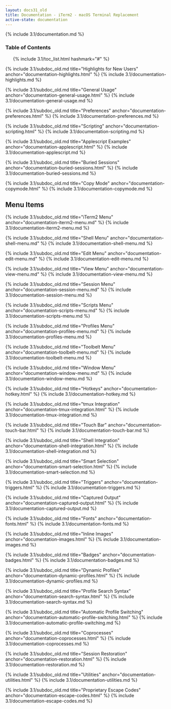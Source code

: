 ```yaml
---
layout: docs31_old
title: Documentation - iTerm2 - macOS Terminal Replacement
active-state: documentation
---
```

{% include 3.1/documentation.md %}

### Table of Contents
<UL>
{% include 3.1/toc_list.html hashmark="#" %}
</UL>

{% include 3.1/subdoc_old.md title="Highlights for New Users" anchor="documentation-highlights.html" %}
{% include 3.1/documentation-highlights.md %}

{% include 3.1/subdoc_old.md title="General Usage" anchor="documentation-general-usage.html" %}
{% include 3.1/documentation-general-usage.md %}

{% include 3.1/subdoc_old.md title="Preferences" anchor="documentation-preferences.html" %}
{% include 3.1/documentation-preferences.md %}

{% include 3.1/subdoc_old.md title="Scripting" anchor="documentation-scripting.html" %}
{% include 3.1/documentation-scripting.md %}

{% include 3.1/subdoc_old.md title="Applescript Examples" anchor="documentation-applescript.html" %}
{% include 3.1/documentation-applescript.md %}

{% include 3.1/subdoc_old.md title="Buried Sessions" anchor="documentation-buried-sessions.html" %}
{% include 3.1/documentation-buried-sessions.md %}

{% include 3.1/subdoc_old.md title="Copy Mode" anchor="documentation-copymode.html" %}
{% include 3.1/documentation-copymode.md %}

<a name="documentation-menu-items.html" />

## Menu Items

{% include 3.1/subdoc_old.md title="iTerm2 Menu" anchor="documentation-iterm2-menu.md" %}
{% include 3.1/documentation-iterm2-menu.md %}

{% include 3.1/subdoc_old.md title="Shell Menu" anchor="documentation-shell-menu.md" %}
{% include 3.1/documentation-shell-menu.md %}

{% include 3.1/subdoc_old.md title="Edit Menu" anchor="documentation-edit-menu.md" %}
{% include 3.1/documentation-edit-menu.md %}

{% include 3.1/subdoc_old.md title="View Menu" anchor="documentation-view-menu.md" %}
{% include 3.1/documentation-view-menu.md %}

{% include 3.1/subdoc_old.md title="Session Menu" anchor="documentation-session-menu.md" %}
{% include 3.1/documentation-session-menu.md %}

{% include 3.1/subdoc_old.md title="Scripts Menu" anchor="documentation-scripts-menu.md" %}
{% include 3.1/documentation-scripts-menu.md %}

{% include 3.1/subdoc_old.md title="Profiles Menu" anchor="documentation-profiles-menu.md" %}
{% include 3.1/documentation-profiles-menu.md %}

{% include 3.1/subdoc_old.md title="Toolbelt Menu" anchor="documentation-toolbelt-menu.md" %}
{% include 3.1/documentation-toolbelt-menu.md %}

{% include 3.1/subdoc_old.md title="Window Menu" anchor="documentation-window-menu.md" %}
{% include 3.1/documentation-window-menu.md %}

{% include 3.1/subdoc_old.md title="Hotkeys" anchor="documentation-hotkey.html" %}
{% include 3.1/documentation-hotkey.md %}

{% include 3.1/subdoc_old.md title="tmux Integration" anchor="documentation-tmux-integration.html" %}
{% include 3.1/documentation-tmux-integration.md %}

{% include 3.1/subdoc_old.md title="Touch Bar" anchor="documentation-touch-bar.html" %}
{% include 3.1/documentation-touch-bar.md %}

{% include 3.1/subdoc_old.md title="Shell Integration" anchor="documentation-shell-integration.html" %}
{% include 3.1/documentation-shell-integration.md %}

{% include 3.1/subdoc_old.md title="Smart Selection" anchor="documentation-smart-selection.html" %}
{% include 3.1/documentation-smart-selection.md %}

{% include 3.1/subdoc_old.md title="Triggers" anchor="documentation-triggers.html" %}
{% include 3.1/documentation-triggers.md %}

{% include 3.1/subdoc_old.md title="Captured Output" anchor="documentation-captured-output.html" %}
{% include 3.1/documentation-captured-output.md %}

{% include 3.1/subdoc_old.md title="Fonts" anchor="documentation-fonts.html" %}
{% include 3.1/documentation-fonts.md %}

{% include 3.1/subdoc_old.md title="Inline Images" anchor="documentation-images.html" %}
{% include 3.1/documentation-images.md %}

{% include 3.1/subdoc_old.md title="Badges" anchor="documentation-badges.html" %}
{% include 3.1/documentation-badges.md %}

{% include 3.1/subdoc_old.md title="Dynamic Profiles" anchor="documentation-dynamic-profiles.html" %}
{% include 3.1/documentation-dynamic-profiles.md %}

{% include 3.1/subdoc_old.md title="Profile Search Syntax" anchor="documentation-search-syntax.html" %}
{% include 3.1/documentation-search-syntax.md %}

{% include 3.1/subdoc_old.md title="Automatic Profile Switching" anchor="documentation-automatic-profile-switching.html" %}
{% include 3.1/documentation-automatic-profile-switching.md %}

{% include 3.1/subdoc_old.md title="Coprocesses" anchor="documentation-coprocesses.html" %}
{% include 3.1/documentation-coprocesses.md %}

{% include 3.1/subdoc_old.md title="Session Restoration" anchor="documentation-restoration.html" %}
{% include 3.1/documentation-restoration.md %}

{% include 3.1/subdoc_old.md title="Utilities" anchor="documentation-utilities.html" %}
{% include 3.1/documentation-utilities.md %}

{% include 3.1/subdoc_old.md title="Proprietary Escape Codes" anchor="documentation-escape-codes.html" %}
{% include 3.1/documentation-escape-codes.md %}
